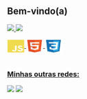 ## Bem-vindo(a)

 <div>
   <a href="https://github.com/Marjorie-Vitoria">
   <img height="180em" src="https://github-readme-stats.vercel.app/api?username=Marjorie-Vitoria&show_icons=true&theme=dracula &include_all_commits=true&count_private=true"/>
   <img height="180em" src="https://github-readme-stats.vercel.app/api/top-langs/?username=Marjorie-Vitoria&layout=compact&langs_count=6&theme=tokyonight"/>

</div>
<div style="display: inline_block"><br>
  <img align="center" alt="Js" height="30" width="40" src="https://raw.githubusercontent.com/devicons/devicon/master/icons/javascript/javascript-plain.svg">
  <img align="center" alt="HTML" height="30" width="40" src="https://raw.githubusercontent.com/devicons/devicon/master/icons/html5/html5-original.svg">
  <img align="center" alt="CSS" height="30" width="40" src="https://raw.githubusercontent.com/devicons/devicon/master/icons/css3/css3-original.svg">
</div>
 
 <br>
 
  ### Minhas outras redes:
 
<div> 

  <a href="https://instagram.com/viksx_._" target="_blank"><img src="https://img.shields.io/badge/-Instagram-%23E4405F?style=for-the-badge&logo=instagram&logoColor=white" target="_blank"></a>
  <a href="https://www.linkedin.com/in/marjorie-vitória-b-curcino-373090244" target="_blank"><img src="https://img.shields.io/badge/-LinkedIn-%230077B5?style=for-the-badge&logo=linkedin&logoColor=white" target="_blank"></a> 
 

</div>
